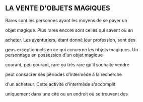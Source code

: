 ## LA VENTE D'OBJETS MAGIQUES


Rares sont les personnes ayant les moyens de se payer un

objet magique. Plus rares encore sont celles qui savent où en

acheter. Les aventuriers, étant donné leur profession, sont des

gens exceptionnels en ce qui concerne les objets magiques.
Un personnage en possession d'un objet magique

courant, peu courant, rare ou très rare qu'il souhaite vendre

peut consacrer ses périodes d'intermède à la recherche

d'un acheteur. Cette activité d'intermède s'accomplit

uniquement dans une cité ou un endroit où se trouvent des
